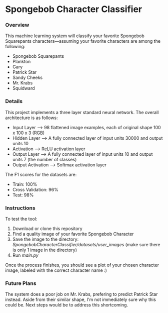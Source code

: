 <h1>Spongebob Character Classifier</h1>
<h3>Overview</h3>
<p>This machine learning system will classify your favorite Spongebob Squarepants characters&mdash;assuming your favorite characters
are among the following:</p>
<ul>
    <li>Spongebob Squarepants</li>
    <li>Plankton</li>
    <li>Gary</li>
    <li>Patrick Star</li>
    <li>Sandy Cheeks</li>
    <li>Mr. Krabs</li>
    <li>Squidward</li>
</ul>

<h3>Details</h3>

<p>This project implements a three layer standard neural network. The overall architecture is as follows:</p>
<ul>
    <li>Input Layer --> 98 flattened image examples, each of original shape 100 x 100 x 3 (RGB)</li>
    <li>Hidden Layer --> A fully connected layer of input units 30000 and output units 10</li>
    <li>Activation --> ReLU activation layer</li>
    <li>Output Layer --> A fully connected layer of input units 10 and output units 7 (the number of classes)</li>
    <li>Output Activation --> Softmax activation layer</li>
</ul>

<p>The F1 scores for the datasets are:</p>
<ul>
    <li>Train: 100%
    <li>Cross Validation: 96%
    <li>Test: 98%</li>
</ul>

<h3>Instructions</h3>
<p>To test the tool:</p>
<ol>
    <li>Download or clone this repository
    <li>Find a quality image of your favorite Spongebob Character</li>
    <li>Save the image to the directory: <em>SpongebobCharacterClassifier/datasets/user_images</em> (make sure there is only 1 image in the directory)</li>
    <li>Run <em>main.py</em></li>
</ol>

<p>Once the process finishes, you should see a plot of your chosen character image, labeled with the correct character name :)</p>

<h3>Future Plans</h3>
The system does a poor job on Mr. Krabs, prefering to predict Patrick Star instead. Aside from their similar shape, I'm not immediately sure why this could be.
Next steps would be to address this shortcoming.</p>
